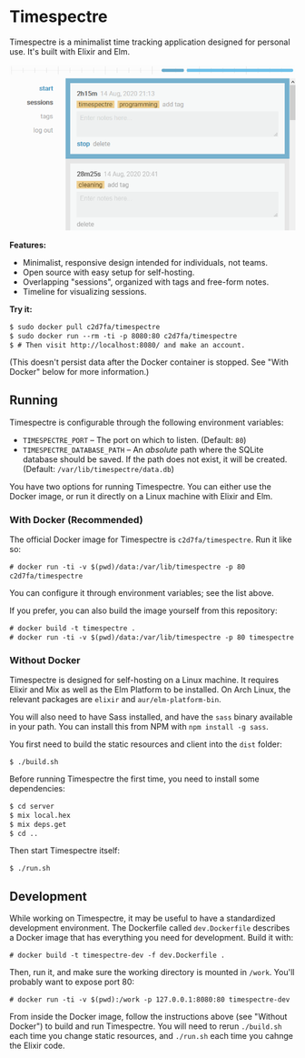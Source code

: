 # Timespectre

Timespectre is a minimalist time tracking application designed for personal use.
It's built with Elixir and Elm.

<p align="center"><img src="https://raw.githubusercontent.com/c2d7fa/timespectre/master/screenshot.png"/></p>

**Features:**

* Minimalist, responsive design intended for individuals, not teams.
* Open source with easy setup for self-hosting.
* Overlapping "sessions", organized with tags and free-form notes.
* Timeline for visualizing sessions.

**Try it:**

    $ sudo docker pull c2d7fa/timespectre
    $ sudo docker run --rm -ti -p 8080:80 c2d7fa/timespectre
    $ # Then visit http://localhost:8080/ and make an account.

(This doesn't persist data after the Docker container is stopped. See "With Docker" below for more information.)

## Running

Timespectre is configurable through the following environment variables:

- `TIMESPECTRE_PORT` &ndash; The port on which to listen. (Default: `80`)
- `TIMESPECTRE_DATABASE_PATH` &ndash; An _absolute_ path where the SQLite database should be saved. If the path does not exist, it will be created. (Default: `/var/lib/timespectre/data.db`)

You have two options for running Timespectre. You can either use the Docker
image, or run it directly on a Linux machine with Elixir and Elm.

### With Docker (Recommended)

The official Docker image for Timespectre is `c2d7fa/timespectre`. Run it like so:

    # docker run -ti -v $(pwd)/data:/var/lib/timespectre -p 80 c2d7fa/timespectre

You can configure it through environment variables; see the list above.

If you prefer, you can also build the image yourself from this repository:

    # docker build -t timespectre .
    # docker run -ti -v $(pwd)/data:/var/lib/timespectre -p 80 timespectre

### Without Docker

Timespectre is designed for self-hosting on a Linux machine. It requires Elixir
and Mix as well as the Elm Platform to be installed. On Arch Linux, the relevant
packages are `elixir` and `aur/elm-platform-bin`.

You will also need to have Sass installed, and have the `sass` binary available
in your path. You can install this from NPM with `npm install -g sass`.

You first need to build the static resources and client into the `dist` folder:

    $ ./build.sh

Before running Timespectre the first time, you need to install some dependencies:

    $ cd server
    $ mix local.hex
    $ mix deps.get
    $ cd ..

Then start Timespectre itself:

    $ ./run.sh

## Development

While working on Timespectre, it may be useful to have a standardized development environment. The Dockerfile called `dev.Dockerfile` describes a Docker image that has everything you need for development. Build it with:

    # docker build -t timespectre-dev -f dev.Dockerfile .

Then, run it, and make sure the working directory is mounted in `/work`. You'll probably want to expose port 80:

    # docker run -ti -v $(pwd):/work -p 127.0.0.1:8080:80 timespectre-dev

From inside the Docker image, follow the instructions above (see "Without Docker") to build and run Timespectre. You will need to rerun `./build.sh` each time you change static resources, and `./run.sh` each time you cahnge the Elixir code.
